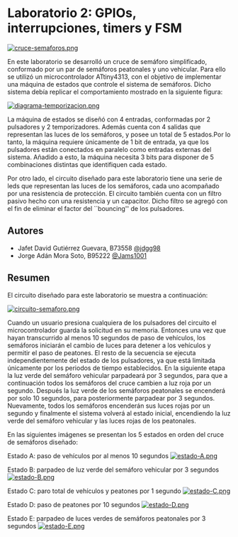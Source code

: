 

# Laboratorio 2: GPIOs, interrupciones, timers y FSM

[![cruce-semaforos.png](https://i.postimg.cc/6qZGbvDz/cruce-semaforos.png)](https://postimg.cc/0K8Qbb5J)

En este laboratorio se desarrolló un cruce de semáforo simplificado, conformado por un par de semáforos peatonales y uno vehicular. Para ello se utilizó un microcontrolador ATtiny4313, con el objetivo de implementar una máquina de estados que controle el sistema de semáforos. Dicho sistema debía replicar el comportamiento mostrado en la siguiente figura:

[![diagrama-temporizacion.png](https://i.postimg.cc/HnYfBwc1/diagrama-temporizacion.png)](https://postimg.cc/phSGdnJs)

La máquina de estados se diseñó con 4 entradas, conformadas por 2 pulsadores y 2 temporizadores. Además cuenta con 4 salidas que representan las luces de los semáforos, y posee un total de 5 estados.Por lo tanto, la máquina requiere únicamente de 1 bit de entrada, ya que los pulsadores están conectados en paralelo como entradas externas del sistema. Añadido a esto, la máquina necesita 3 bits para disponer de 5 combinaciones distintas que identifiquen cada estado. 

Por otro lado, el circuito diseñado para este laboratorio tiene una serie de leds que representan las luces de los semáforos, cada uno acompañado por una resistencia de protección. El circuito también cuenta con un filtro pasivo hecho con una resistencia y un capacitor. Dicho filtro se agregó con el fin de eliminar el factor del ``bouncing'' de los pulsadores.

## Autores

- Jafet David Gutiérrez Guevara, B73558 [@jdgg98](https://github.com/jdgg98)
- Jorge Adán Mora Soto, B95222 [@Jams1001](https://github.com/Jams1001)
## Resumen

El circuito diseñado para este laboratorio se muestra a continuación:

[![circuito-semaforo.png](https://i.postimg.cc/hjnK97KV/circuito-semaforo.png)](https://postimg.cc/f3H4sytb)

Cuando un usuario presiona cualquiera de los pulsadores del circuito el microcontrolador guarda la solicitud en su memoria. Entonces una vez que hayan transcurrido al menos 10 segundos de paso de vehículos, los semáforos iniciarán el cambio de luces para detener a los vehículos y permitir el paso de peatones. El resto de la secuencia se ejecuta independientemente del estado de los pulsadores, ya que está limitada únicamente por los periodos de tiempo establecidos. En la siguiente etapa la luz verde del semáforo vehicular parpadeará por 3 segundos, para que a continuación todos los semáforos del cruce cambien a luz roja por un segundo. Después la luz verde de los semáforos peatonales se encenderá por solo 10 segundos, para posteriormente parpadear por 3 segundos. Nuevamente, todos los semáforos encenderán sus luces rojas por un segundo y finalmente el sistema volverá al estado inicial, encendiendo la luz verde del semáforo vehicular y las luces rojas de los peatonales.

En las siguientes imágenes se presentan los 5 estados en orden del cruce de semáforos diseñado:

Estado A: paso de vehículos por al menos 10 segundos
[![estado-A.png](https://i.postimg.cc/L6MRwbw2/estado-A.png)](https://postimg.cc/mhV0F8T5)

Estado B: parpadeo de luz verde del semáforo vehicular por 3 segundos
[![estado-B.png](https://i.postimg.cc/NjznqyFm/estado-B.png)](https://postimg.cc/DS161wqw)

Estado C: paro total de vehículos y peatones por 1 segundo
[![estado-C.png](https://i.postimg.cc/XJcxJXj2/estado-C.png)](https://postimg.cc/qhq2DJCn)

Estado D: paso de peatones por 10 segundos
[![estado-D.png](https://i.postimg.cc/j5KQGKHy/estado-D.png)](https://postimg.cc/bGCtt7Fv)

Estado E: parpadeo de luces verdes de semáforos peatonales por 3 segundos
[![estado-E.png](https://i.postimg.cc/8k4tgFnc/estado-E.png)](https://postimg.cc/t71hhgbG)